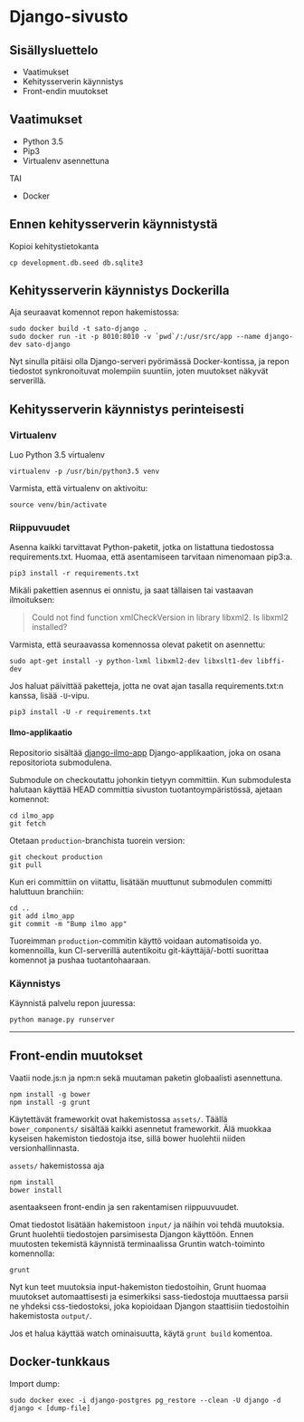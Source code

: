 Django-sivusto
==============

Sisällysluettelo
----------------
- Vaatimukset
- Kehitysserverin käynnistys
- Front-endin muutokset

Vaatimukset
-----------
- Python 3.5
- Pip3
- Virtualenv asennettuna

TAI

- Docker

Ennen kehitysserverin käynnistystä
----------------------------------

Kopioi kehitystietokanta
```
cp development.db.seed db.sqlite3
```

Kehitysserverin käynnistys Dockerilla
-------------------------------------
Aja seuraavat komennot repon hakemistossa:
```
sudo docker build -t sato-django .
sudo docker run -it -p 8010:8010 -v `pwd`/:/usr/src/app --name django-dev sato-django
```
Nyt sinulla pitäisi olla Django-serveri pyörimässä Docker-kontissa, ja repon tiedostot synkronoituvat molempiin suuntiin, joten muutokset näkyvät serverillä.

Kehitysserverin käynnistys perinteisesti
----------------------------------------

### Virtualenv

Luo Python 3.5 virtualenv
```
virtualenv -p /usr/bin/python3.5 venv
```


Varmista, että virtualenv on aktivoitu:
```
source venv/bin/activate
```

### Riippuvuudet

Asenna kaikki tarvittavat Python-paketit, jotka on listattuna tiedostossa
requirements.txt. Huomaa, että asentamiseen tarvitaan nimenomaan pip3:a.
```
pip3 install -r requirements.txt
```

Mikäli pakettien asennus ei onnistu, ja saat tällaisen tai vastaavan ilmoituksen:
> Could not find function xmlCheckVersion in library libxml2. Is libxml2 installed?

Varmista, että seuraavassa komennossa olevat paketit on asennettu:
```
sudo apt-get install -y python-lxml libxml2-dev libxslt1-dev libffi-dev
```

Jos haluat päivittää paketteja, jotta ne ovat ajan tasalla requirements.txt:n
kanssa, lisää `-U`-vipu.
```
pip3 install -U -r requirements.txt
```
#### Ilmo-applikaatio
Repositorio sisältää [django-ilmo-app](https://github.com/osakunta/django-ilmo-app) Django-applikaation, joka on osana repositoriota submodulena.

Submodule on checkoutattu johonkin tietyyn committiin. Kun submodulesta halutaan käyttää HEAD committia sivuston tuotantoympäristössä, ajetaan komennot:
```
cd ilmo_app
git fetch
```

Otetaan `production`-branchista tuorein version:
```
git checkout production
git pull
```

Kun eri committiin on viitattu, lisätään muuttunut submodulen committi haluttuun branchiin:
```
cd ..
git add ilmo_app
git commit -m "Bump ilmo app"
```

Tuoreimman `production`-commitin käyttö voidaan automatisoida yo. komennoilla, kun CI-serverillä autentikoitu git-käyttäjä/-botti suorittaa komennot ja pushaa tuotantohaaraan.

### Käynnistys

Käynnistä palvelu repon juuressa:
```
python manage.py runserver
```

---

Front-endin muutokset
---------------------

Vaatii node.js:n ja npm:n sekä muutaman paketin globaalisti asennettuna.
```
npm install -g bower
npm install -g grunt
```

Käytettävät frameworkit ovat hakemistossa `assets/`. Täällä
`bower_components/` sisältää kaikki asennetut frameworkit. Älä muokkaa kyseisen
hakemiston tiedostoja itse, sillä bower huolehtii niiden versionhallinnasta.

`assets/` hakemistossa aja
```
npm install
bower install
```
asentaakseen front-endin ja sen rakentamisen riippuuvuudet.

Omat tiedostot lisätään hakemistoon `input/` ja näihin voi tehdä muutoksia.
Grunt huolehtii tiedostojen parsimisesta Djangon käyttöön. Ennen muutosten
tekemistä käynnistä terminaalissa Gruntin watch-toiminto komennolla:
```
grunt
```
Nyt kun teet muutoksia input-hakemiston tiedostoihin, Grunt huomaa muutokset
automaattisesti ja esimerkiksi sass-tiedostoja muuttaessa parsii ne yhdeksi
css-tiedostoksi, joka kopioidaan Djangon staattisiin tiedostoihin hakemistosta
`output/`.

Jos et halua käyttää watch ominaisuutta, käytä `grunt build` komentoa.


Docker-tunkkaus
---------------

Import dump:
```
sudo docker exec -i django-postgres pg_restore --clean -U django -d django < [dump-file]
```


